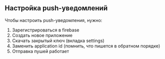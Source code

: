 ## Настройка push-уведомлений

Чтобы настроить push-уведомления, нужно:
1) Зарегистрироваться в firebase
2) Создать новое приложение
3) Скачать закрытый ключ (вкладка settings)
4) Заменить application id (помнить, что пишется в обратном порядке)
5) Отправка пушей работает
